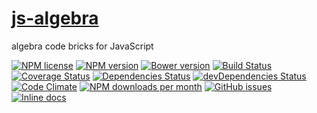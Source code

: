 [js-algebra](http://aureooms.github.io/js-algebra)
==

algebra code bricks for JavaScript

[![NPM license](http://img.shields.io/npm/l/@aureooms/js-algebra.svg?style=flat)](https://raw.githubusercontent.com/aureooms/js-algebra/master/LICENSE)
[![NPM version](http://img.shields.io/npm/v/@aureooms/js-algebra.svg?style=flat)](https://www.npmjs.org/package/@aureooms/js-algebra)
[![Bower version](http://img.shields.io/bower/v/@aureooms/js-algebra.svg?style=flat)](http://bower.io/search/?q=@aureooms/js-algebra)
[![Build Status](http://img.shields.io/travis/aureooms/js-algebra.svg?style=flat)](https://travis-ci.org/aureooms/js-algebra)
[![Coverage Status](http://img.shields.io/coveralls/aureooms/js-algebra.svg?style=flat)](https://coveralls.io/r/aureooms/js-algebra)
[![Dependencies Status](http://img.shields.io/david/aureooms/js-algebra.svg?style=flat)](https://david-dm.org/aureooms/js-algebra#info=dependencies)
[![devDependencies Status](http://img.shields.io/david/dev/aureooms/js-algebra.svg?style=flat)](https://david-dm.org/aureooms/js-algebra#info=devDependencies)
[![Code Climate](http://img.shields.io/codeclimate/github/aureooms/js-algebra.svg?style=flat)](https://codeclimate.com/github/aureooms/js-algebra)
[![NPM downloads per month](http://img.shields.io/npm/dm/@aureooms/js-algebra.svg?style=flat)](https://www.npmjs.org/package/@aureooms/js-algebra)
[![GitHub issues](http://img.shields.io/github/issues/aureooms/js-algebra.svg?style=flat)](https://github.com/aureooms/js-algebra/issues)
[![Inline docs](http://inch-ci.org/github/aureooms/js-algebra.svg?branch=master&style=shields)](http://inch-ci.org/github/aureooms/js-algebra)
